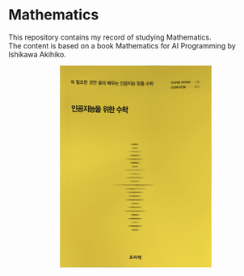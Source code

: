 # Mathematics

This repository contains my record of studying Mathematics.<br>
The content is based on a book Mathematics for AI Programming by Ishikawa Akihiko.

<p align="center">
  <img width=300 alt="bookcover" src="https://github.com/jasonheesanglee/theoretical_study/blob/main/Mathematics/data/Mathematics_for_AI%20Cover.png">
</p>
